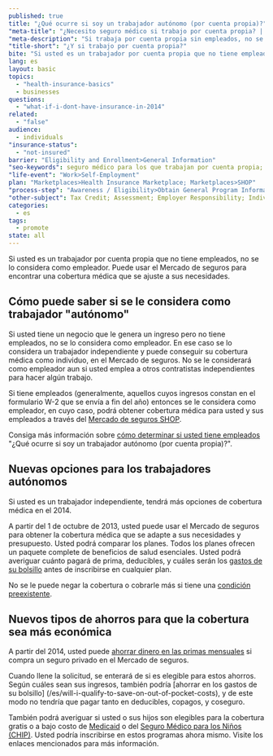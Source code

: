 ```yaml
---
published: true
title: "¿Qué ocurre si soy un trabajador autónomo (por cuenta propia)?"
"meta-title": "¿Necesito seguro médico si trabajo por cuenta propia? | CuidadoDeSalud.gov"
"meta-description": "Si trabaja por cuenta propia sin empleados, no se le considera empleador. Puede usar el Mercado de Seguros Médicos para buscar cobertura médica para usted"
"title-short": "¿Y si trabajo por cuenta propia?"
bite: "Si usted es un trabajador por cuenta propia que no tiene empleados, no se lo considera como empleador. Puede usar el Mercado de seguros para encontrar una cobertura médica que se ajuste a sus necesidades. "
lang: es
layout: basic
topics: 
  - "health-insurance-basics"
  - businesses
questions: 
  - "what-if-i-dont-have-insurance-in-2014"
related: 
  - "false"
audience: 
  - individuals
"insurance-status": 
  - "not-insured"
barrier: "Eligibility and Enrollment>General Information"
"seo-keywords": seguro médico para los que trabajan por cuenta propia; mercado de seguros médicos; seguro médico
"life-event": "Work>Self-Employment"
plan: "Marketplaces>Health Insurance Marketplace; Marketplaces>SHOP"
"process-step": "Awareness / Eligibility>Obtain General Program Information"
"other-subject": Tax Credit; Assessment; Employer Responsibility; Individual Responsibility; Nondiscrimination
categories: 
  - es
tags: 
  - promote
state: all
---
```


Si usted es un trabajador por cuenta propia que no tiene empleados, no se lo considera como empleador. Puede usar el Mercado de seguros para encontrar una cobertura médica que se ajuste a sus necesidades. 

## Cómo puede saber si se le considera como trabajador "autónomo" 
Si usted tiene un negocio que le genera un ingreso pero no tiene empleados, no se lo considera como empleador. En ese caso se lo considera un trabajador independiente y puede conseguir su cobertura médica como individuo, en el Mercado de seguros. No se le considerará como empleador aun si usted emplea a otros contratistas independientes para hacer algún trabajo.  

Si tiene empleados (generalmente, aquellos cuyos ingresos constan en el formulario W-2 que se envía a fin del año) entonces se le considera como empleador, en cuyo caso, podrá obtener cobertura médica para usted y sus empleados a través del [Mercado de seguros SHOP](/es/marketplace/shop).

Consiga más información sobre [cómo determinar si usted tiene empleados]("http://www.irs.gov/Businesses/Small-Businesses-&-Self-Employed/Employee-%28Common-Law-Employee%29") "¿Qué ocurre si soy un trabajador autónomo (por cuenta propia)?".

## Nuevas opciones para los trabajadores autónomos 
Si usted es un trabajador independiente, tendrá más opciones de cobertura médica en el 2014. 

A partir del 1 de octubre de 2013, usted puede usar el Mercado de seguros para obtener la cobertura médica que se adapte a sus necesidades y presupuesto. Usted podrá comparar los planes. Todos los planes ofrecen un paquete complete de beneficios de salud esenciales. Usted podrá averiguar cuánto pagará de prima, deducibles, y cuáles serán los [gastos de su bolsillo](/es/will-i-qualify-to-save-on-out-of-pocket-costs) antes de inscribirse en cualquier plan. 

No se le puede negar la cobertura o cobrarle más si tiene una [condición preexistente](/es/what-if-i-have-a-pre-existing-health-condition). 

## Nuevos tipos de ahorros para que la cobertura sea más económica 
A partir del 2014, usted puede [ahorrar dinero en las primas mensuales](/es/will-i-qualify-to-save-on-monthly-premiums) si compra un seguro privado en el Mercado de seguros. 

Cuando llene la solicitud, se enterará de si es elegible para estos ahorros. Según cuáles sean sus ingresos, también podría [ahorrar en los gastos de su bolsillo] (/es/will-i-qualify-to-save-on-out-of-pocket-costs), y de este modo no tendría que pagar tanto en deducibles, copagos, y coseguro.

También podrá averiguar si usted o sus hijos son elegibles para la cobertura gratis o a bajo costo de [Medicaid](/es/do-i-qualify-for-medicaid) o del [Seguro Médico para los Niños (CHIP)](/es/are-my-children-eligible-for-chip). Usted podría inscribirse en estos programas ahora mismo. Visite los enlaces mencionados para más información.
